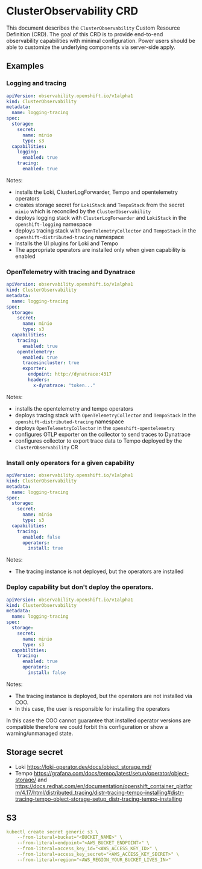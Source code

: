 # ClusterObservability CRD

This document describes the `ClusterObservability` Custom Resource Definition (CRD).
The goal of this CRD is to provide end-to-end observability capabilities with minimal configuration.
Power users should be able to customize the underlying components via server-side apply.

## Examples

### Logging and tracing

```yaml
apiVersion: observability.openshift.io/v1alpha1
kind: ClusterObservability
metadata:
  name: logging-tracing
spec:
  storage:
    secret:
      name: minio
      type: s3
  capabilities:
    logging:
      enabled: true
    tracing:
      enabled: true
```

Notes:
* installs the Loki, ClusterLogForwarder, Tempo and opentelemetry operators
* creates storage secret for `LokiStack` and `TempoStack` from the secret `minio` which is reconciled by the `ClusterObservability`
* deploys logging stack with `ClusterLogForwarder` and `LokiStack` in the `openshift-logging` namespace
* deploys tracing stack with `OpenTelemetryCollector` and `TempoStack` in the `openshift-distributed-tracing` namespace
* Installs the UI plugins for Loki and Tempo
* The appropriate operators are installed only when given capability is enabled

### OpenTelemetry with tracing and Dynatrace

```yaml
apiVersion: observability.openshift.io/v1alpha1
kind: ClusterObservability
metadata:
  name: logging-tracing
spec:
  storage:
    secret:
      name: minio
      type: s3
  capabilities:
    tracing:
      enabled: true
    opentelemetry:
      enabled: true
      tracesincluster: true 
      exporter:
        endpoint: http://dynatrace:4317
        headers:
          x-dynatrace: "token..."
```

Notes:
* installs the opentelemetry and tempo operators
* deploys tracing stack with `OpenTelemetryCollector` and `TempoStack` in the `openshift-distributed-tracing` namespace
* deploys `OpenTelemetryCollector` in the `openshift-opentelemetry`
* configures OTLP exporter on the collector to send traces to Dynatrace
* configures collector to export trace data to Tempo deployed by the `ClusterObservability` CR

### Install only operators for a given capability

```yaml
apiVersion: observability.openshift.io/v1alpha1
kind: ClusterObservability
metadata:
  name: logging-tracing
spec:
  storage:
    secret:
      name: minio
      type: s3
  capabilities:
    tracing:
      enabled: false
      operators:
        install: true
```

Notes:
* The tracing instance is not deployed, but the operators are installed

### Deploy capability but don't deploy the operators.

```yaml
apiVersion: observability.openshift.io/v1alpha1
kind: ClusterObservability
metadata:
  name: logging-tracing
spec:
  storage:
    secret:
      name: minio
      type: s3
  capabilities:
    tracing:
      enabled: true
      operators:
        install: false
```

Notes:
* The tracing instance is deployed, but the operators are not installed via COO.
* In this case, the user is responsible for installing the operators

In this case the COO cannot guarantee that installed operator versions are compatible therefore we could forbit this configuration or show a warning/unmanaged state.

## Storage secret

* Loki https://loki-operator.dev/docs/object_storage.md/
* Tempo https://grafana.com/docs/tempo/latest/setup/operator/object-storage/ and https://docs.redhat.com/en/documentation/openshift_container_platform/4.17/html/distributed_tracing/distr-tracing-tempo-installing#distr-tracing-tempo-object-storage-setup_distr-tracing-tempo-installing

## S3 

```yaml
kubectl create secret generic s3 \
    --from-literal=bucket="<BUCKET_NAME>" \
    --from-literal=endpoint="<AWS_BUCKET_ENDPOINT>" \
    --from-literal=access_key_id="<AWS_ACCESS_KEY_ID>" \
    --from-literal=access_key_secret="<AWS_ACCESS_KEY_SECRET>" \
    --from-literal=region="<AWS_REGION_YOUR_BUCKET_LIVES_IN>"
```